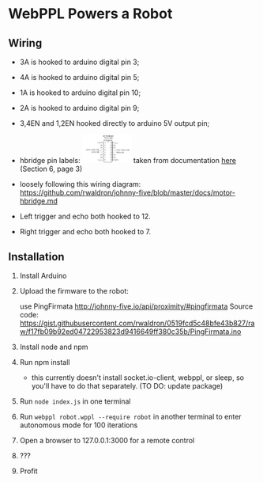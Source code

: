 # WebPPL Powers a Robot

## Wiring

- 3A is hooked to arduino digital pin 3;
- 4A is hooked to arduino digital pin 5;
- 1A is hooked to arduino digital pin 10;
- 2A is hooked to arduino digital pin 9;
- 3,4EN and 1,2EN hooked directly to arduino 5V output pin;
- hbridge pin labels: <img src="images/h_bridge_diagram.png" width="100"> 
taken from documentation [here](http://www.ti.com/lit/ds/symlink/sn754410.pdf) (Section 6, page 3)
- loosely following this wiring diagram:
https://github.com/rwaldron/johnny-five/blob/master/docs/motor-hbridge.md

- Left trigger and echo both hooked to 12.
- Right trigger and echo both hooked to 7.

## Installation

1. Install Arduino

2. Upload the firmware to the robot:

	use PingFirmata
	http://johnny-five.io/api/proximity/#pingfirmata
	Source code: 
	https://gist.githubusercontent.com/rwaldron/0519fcd5c48bfe43b827/raw/f17fb09b92ed04722953823d9416649ff380c35b/PingFirmata.ino

3. Install node and npm

4. Run npm install
	
	* this currently doesn't install socket.io-client, webppl, or sleep, so you'll have to do that separately. (TO DO: update package)

5. Run `node index.js` in one terminal

6. Run `webppl robot.wppl --require robot` in another terminal to enter autonomous mode for 100 iterations

7. Open a browser to 127.0.0.1:3000 for a remote control

8. ???

9. Profit
